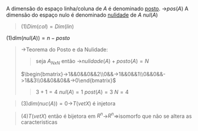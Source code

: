 
A dimensão do espaço linha/coluna de $A$ é denominado <u>posto</u>.
->$pos(A)$
A dimensão do espaço nulo é denominado <u>nulidade</u> de $A$
$nul(A)$

>(1)$Dim(col)=Dim(lin)$

(1)$dim(nul(A))=n-posto$

>->Teorema do Posto e da Nulidade:
>>seja $A_{NxN}$ então
>>->$nulidade(A)+posto(A)=N$
>
>$\begin{bmatrix}->1&&0&&0&&2\\0&&->1&&0&&1\\0&&0&&->1&&3\\0&&0&&0&&->0\end{bmatrix}$
>>$3+1=4$
>>$nul(A)=1$
>>$post(A)=3$
>>$N=4$

>(3)$dim(nuc(A))=0$->$T(vetX)$ é injetora

>(4)$T(vetX)$ então é bijetora em $R^n$->$R^n$=>isomorfo que não se altera as caracteristicas 


